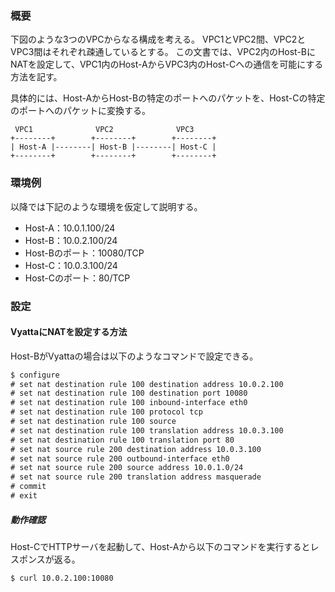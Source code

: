 ### 概要

下図のような3つのVPCからなる構成を考える。
VPC1とVPC2間、VPC2とVPC3間はそれぞれ疎通しているとする。
この文書では、VPC2内のHost-BにNATを設定して、VPC1内のHost-AからVPC3内のHost-Cへの通信を可能にする方法を記す。

具体的には、Host-AからHost-Bの特定のポートへのパケットを、Host-Cの特定のポートへのパケットに変換する。

```
 VPC1              VPC2              VPC3
+--------+        +--------+        +--------+
| Host-A |--------| Host-B |--------| Host-C |
+--------+        +--------+        +--------+
```

### 環境例
以降では下記のような環境を仮定して説明する。
- Host-A：10.0.1.100/24
- Host-B：10.0.2.100/24
- Host-Bのポート：10080/TCP
- Host-C：10.0.3.100/24
- Host-Cのポート：80/TCP

### 設定
#### VyattaにNATを設定する方法
Host-BがVyattaの場合は以下のようなコマンドで設定できる。
```txt
$ configure
# set nat destination rule 100 destination address 10.0.2.100
# set nat destination rule 100 destination port 10080
# set nat destination rule 100 inbound-interface eth0
# set nat destination rule 100 protocol tcp
# set nat destination rule 100 source
# set nat destination rule 100 translation address 10.0.3.100
# set nat destination rule 100 translation port 80
# set nat source rule 200 destination address 10.0.3.100
# set nat source rule 200 outbound-interface eth0
# set nat source rule 200 source address 10.0.1.0/24
# set nat source rule 200 translation address masquerade
# commit
# exit
```

##### 動作確認
Host-CでHTTPサーバを起動して、Host-Aから以下のコマンドを実行するとレスポンスが返る。
```
$ curl 10.0.2.100:10080
```
